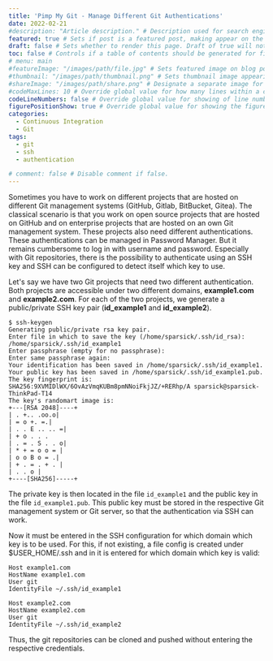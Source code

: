 ```yaml
---
title: 'Pimp My Git - Manage Different Git Authentications'
date: 2022-02-21
#description: "Article description." # Description used for search engine.
featured: true # Sets if post is a featured post, making appear on the home page side bar.
draft: false # Sets whether to render this page. Draft of true will not be rendered.
toc: false # Controls if a table of contents should be generated for first-level links automatically.
# menu: main
#featureImage: "/images/path/file.jpg" # Sets featured image on blog post.
#thumbnail: "/images/path/thumbnail.png" # Sets thumbnail image appearing inside card on homepage.
#shareImage: "/images/path/share.png" # Designate a separate image for social media sharing.
#codeMaxLines: 10 # Override global value for how many lines within a code block before auto-collapsing.
codeLineNumbers: false # Override global value for showing of line numbers within code block.
figurePositionShow: true # Override global value for showing the figure label.
categories:
  - Continuous Integration
  - Git
tags:
  - git
  - ssh
  - authentication

# comment: false # Disable comment if false.
---
```

Sometimes you have to work on different projects that are hosted on different Git management systems (GitHub, Gitlab, BitBucket, Gitea).
The classical scenario is that you work on open source projects that are hosted on GitHub and on enterprise projects that are hosted on an own Git management system.
These projects also need different authentications.
These authentications can be managed in Password Manager.
But it remains cumbersome to log in with username and password.
Especially with Git repositories, there is the possibility to authenticate using an SSH key and SSH can be configured to detect itself which key to use.

Let's say we have two Git projects that need two different authentication. Both projects are accessible under two different domains, **example1.com** and **example2.com**. For each of the two projects, we generate a public/private SSH key pair (**id_example1** and **id_example2**).

```shell
$ ssh-keygen
Generating public/private rsa key pair.
Enter file in which to save the key (/home/sparsick/.ssh/id_rsa): /home/sparsick/.ssh/id_example1
Enter passphrase (empty for no passphrase):
Enter same passphrase again:
Your identification has been saved in /home/sparsick/.ssh/id_example1.
Your public key has been saved in /home/sparsick/.ssh/id_example1.pub.
The key fingerprint is:
SHA256:9XVMIDlWX/6OvAzVmqKUBm8pmNNoiFkjJZ/+RERhp/A sparsick@sparsick-ThinkPad-T14
The key's randomart image is:
+---[RSA 2048]----+
| . +.. .oo.o|
| = o +. =.|
| . . E .. .. =|
| + o . . .
| . = . S . . o|
| * + = o o = |
| o o B o = .|
| + . = . + . |
| . . o |
+----[SHA256]-----+
```

The private key is then located in the file `id_example1` and the public key in the file `id_example1.pub`. This public key must be stored in the respective Git management system or Git server, so that the authentication via SSH can work.

Now it must be entered in the SSH configuration for which domain which key is to be used. For this, if not existing, a file config is created under $USER_HOME/.ssh and in it is entered for which domain which key is valid:

```shell
Host example1.com
HostName example1.com
User git
IdentityFile ~/.ssh/id_example1

Host example2.com
HostName example2.com
User git
IdentityFile ~/.ssh/id_example2
```

Thus, the git repositories can be cloned and pushed without entering the respective credentials.
